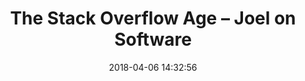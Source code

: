 ---
date: 2018-04-06 14:32:56
link:
  source: pocket
  source_url: https://getpocket.com
  text: "The Stack Overflow Age \u2013 Joel on Software"
  url: https://www.joelonsoftware.com/2018/04/06/the-stack-overflow-age/
slug: the-stack-overflow-age-joel-on-software
source: pocket
title: "The Stack Overflow Age \u2013 Joel on Software"
syndicated:
- type: twitter
  url: https://twitter.com/roytang/statuses/982265151968624642/
---